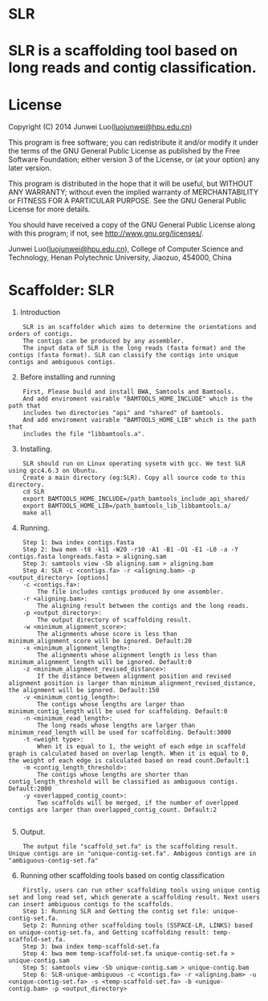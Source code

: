 # SLR
SLR is a scaffolding tool based on long reads and contig classification.
=========
License
=========

Copyright (C) 2014 Junwei Luo(luojunwei@hpu.edu.cn)

This program is free software; you can redistribute it and/or
modify it under the terms of the GNU General Public License
as published by the Free Software Foundation; either version 3
of the License, or (at your option) any later version.

This program is distributed in the hope that it will be useful,
but WITHOUT ANY WARRANTY; without even the implied warranty of
MERCHANTABILITY or FITNESS FOR A PARTICULAR PURPOSE.  See the
GNU General Public License for more details.

You should have received a copy of the GNU General Public License
along with this program; if not, see <http://www.gnu.org/licenses/>.

Junwei Luo(luojunwei@hpu.edu.cn),
College of Computer Science and Technology,
Henan Polytechnic University,
Jiaozuo,
454000,
China


Scaffolder: SLR
=================

1) Introduction
```
    SLR is an scaffolder which aims to determine the orientations and orders of contigs. 
    The contigs can be produced by any assembler.
    The input data of SLR is the long reads (fasta format) and the contigs (fasta format). SLR can classify the contigs into unique contigs and ambiguous contigs.
```
2) Before installing and running
```
    First, Please build and install BWA, Samtools and Bamtools. 
    And add enviroment vairable "BAMTOOLS_HOME_INCLUDE" which is the path that 
    includes two directories "api" and "shared" of bamtools.
    And add enviroment vairable "BAMTOOLS_HOME_LIB" which is the path that 
    includes the file "libbamtools.a".
```
3) Installing.
```
    SLR should run on Linux operating sysetm with gcc. We test SLR using gcc4.6.3 on Ubuntu.
    Create a main directory (eg:SLR). Copy all source code to this directory.
	cd SLR
	export BAMTOOLS_HOME_INCLUDE=/path_bamtools_include_api_shared/
	export BAMTOOLS_HOME_LIB=/path_bamtools_lib_libbamtools.a/
	make all
```
4) Running.
```
    Step 1: bwa index contigs.fasta
    Step 2: bwa mem -t8 -k11 -W20 -r10 -A1 -B1 -O1 -E1 -L0 -a -Y contigs.fasta longreads.fasta > aligning.sam
    Step 3: samtools view -Sb aligning.sam > aligning.bam
    Step 4: SLR -c <contigs.fa> -r <aligning.bam> -p <output_directory> [options]
	-c <contigs.fa>: 
	    The file includes contigs produced by one assembler.
	-r <aligning.bam>:
	    The aligning result between the contigs and the long reads.
	-p <output_directory>:
	    The output directory of scaffolding result.
	-w <minimum_alignment_score>: 
	    The alignments whose score is less than minimum_alignment_score will be ignored. Default:20
	-x <minimum_alignment_length>: 
	    The alignments whose alignment length is less than minimum_alignment_length will be ignored. Default:0
	-z <minimum_alignment_revised_distance>: 
	    If the distance between alignment position and revised alignment position is larger than minimum_alignment_revised_distance, the alignment will be ignored. Default:150
	-v <minimum_contig_length>: 
	    The contigs whose lengths are larger than minimum_contig_length will be used for scaffolding. Default:0
	-n <minimum_read_length>: 
	    The long reads whose lengths are larger than minimum_read_length will be used for scaffolding. Default:3000
	-t <weight type>: 
	    When it is equal to 1, the weight of each edge in scaffold graph is calculated based on overlap length. When it is equal to 0, the weight of each edge is calculated based on read count.Default:1
	-m <contig_length_threshold>: 
	    The contigs whose lengths are shorter than contig_length_threshold will be classified as ambiguous contigs. Default:2000
	-y <overlapped_contig_count>: 
	    Two scaffolds will be merged, if the number of overlpped contigs are larger than overlapped_contig_count. Default:2
	
```
5) Output.
```
    The output file "scaffold_set.fa" is the scaffolding result. Unique contigs are in "unique-contig-set.fa". Ambigous contigs are in "ambiguous-contig-set.fa"
```
6) Running other scaffolding tools based on contig classification
```
    Firstly, users can run other scaffolding tools using unique contig set and long read set, which generate a scaffolding result. Next users can insert ambiguous contigs to the scaffolds.
    Step 1: Running SLR and Getting the contig set file: unique-contig-set.fa.
    Setp 2: Running other scaffolding tools (SSPACE-LR, LINKS) based on unique-contig-set.fa, and Getting scaffolding result: temp-scaffold-set.fa.
    Step 3: bwa index temp-scaffold-set.fa
    Step 4: bwa mem temp-scaffold-set.fa unique-contig-set.fa > unique-contig.sam
    Step 5: samtools view -Sb unique-contig.sam > unique-contig.bam
    Step 6: SLR-unique-ambiguous -c <contigs.fa> -r <aligning.bam> -u <unique-contig-set.fa> -s <temp-scaffold-set.fa> -b <unique-contig.bam> -p <output_directory> 

